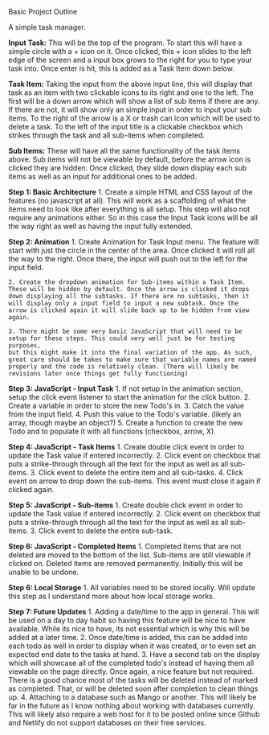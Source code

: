 Basic Project Outline

A simple task manager.

<strong>Input Task:</strong> This will be the top of the program. To start this will have a simple circle with a + icon on it. 
Once clicked, this + icon slides to the left edge of the screen and a input box grows to the right for you to 
type your task into. Once enter is hit, this is added as a Task Item down below.

<strong>Task Item:</strong> Taking the input from the above input line, this will display that task as an item with two clickable
icons to its right and one to the left. The first will be a down arrow which will show a list of sub items if there are any. If 
there are not, it will show only an simple input in order to input your sub items. To the right of the arrow is a X or trash can 
icon which will be used to delete a task. To the left of the input title is a clickable checkbox which strikes through the task
and all sub-items when completed.

<strong>Sub Items:</strong> These will have all the same functionality of the task items above. Sub items will not be viewable 
by default, before the arrow icon is clicked they are hidden. Once clicked, they slide down display each sub items as well as an
input for additional ones to be added.


<strong>Step 1: Basic Architecture</strong>
    1. Create a simple HTML and CSS layout of the features (no javascript at all). This will work as a scaffolding of what the items
    need to look like after everything is all setup. This step will also not require any animations either. So in this case the Input
    Task icons will be all the way right as well as having the input fully extended.

<strong>Step 2: Animation</strong>
    1. Create Animation for Task Input menu. The feature will start with just the circle in the center of the area. Once clicked it will
    roll all the way to the right. Once there, the input will push out to the left for the input field. 

    2. Create the dropdown animation for Sub-items within a Task Item. These will be hidden by default. Once the arrow is clicked it drops
    down displaying all the subtasks. If there are no subtasks, then it will display only a input field to input a new subtask. Once the
    arrow is clicked again it will slide back up to be hidden from view again.

    3. There might be some very basic JavaScript that will need to be setup for these steps. This could very well just be for testing purposes,
    but this might make it into the final variation of the app. As such, great care should be taken to make sure that variable names are named 
    properly and the code is relatively clean. (There will likely be revisions later once things get fully functioning)

<strong>Step 3: JavaScript - Input Task</strong>
    1. If not setup in the animation section, setup the click event listener to start the animation for the click button.
    2. Create a variable in order to store the new Todo's in.
    3. Catch the value from the input field.
    4. Push this value to the Todo's variable. (likely an array, though maybe an object?)
    5. Create a function to create the new Todo and to populate it with all functions (checkbox, arrow, X).

<strong>Step 4: JavaScript - Task Items</strong>
    1. Create double click event in order to update the Task value if entered incorrectly.
    2. Click event on checkbox that puts a strike-through through all the text for the input as well as all sub-items.
    3. Click event to delete the entire item and all sub-tasks.
    4. Click event on arrow to drop down the sub-items. This event must close it again if clicked again.

<strong>Step 5: JavaScript - Sub-items</strong>
    1. Create double click event in order to update the Task value if entered incorrectly.
    2. Click event on checkbox that puts a strike-through through all the text for the input as well as all sub-items.
    3. Click event to delete the entire sub-task.

<strong>Step 6: JavaScript - Completed Items</strong>
    1. Completed Items that are not deleted are moved to the bottom of the list. Sub-items are still viewable if clicked on. Deleted items are
    removed permanently. Initially this will be unable to be undone.

<strong>Step 6: Local Storage</strong>
    1. All variables need to be stored locally. Will update this step as I understand more about how local storage works.

<strong>Step 7: Future Updates</strong>
    1. Adding a date/time to the app in general. This will be used on a day to day habit so having this feature will be nice to have available.
    While its nice to have, its not essential which is why this will be added at a later time.
    2. Once date/time is added, this can be added into each todo as well in order to display when it was created, or to even set an expected
    end date to the tasks at hand.
    3. Have a second tab on the display which will showcase all of the completed todo's instead of having them all viewable on the page directly.
    Once again, a nice feature but not required. There is a good chance most of the tasks will be deleted instead of marked as completed.
    That, or will be deleted soon after completion to clean things up.
    4. Attaching to a database such as Mango or another. This will likely be far in the future as I know nothing about working with
    databases currently. This will likely also require a web host for it to be posted online since Github and Netlify do not support
    databases on their free services.